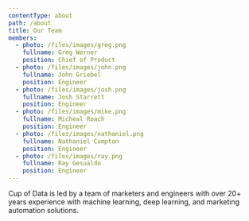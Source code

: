 ```yaml
---
contentType: about
path: /about
title: Our Team
members:
  - photo: /files/images/greg.png
    fullname: Greg Werner
    position: Chief of Product
  - photo: /files/images/john.png
    fullname: John Griebel
    position: Engineer
  - photo: /files/images/josh.png
    fullname: Josh Starrett
    position: Engineer
  - photo: /files/images/mike.png
    fullname: Micheal Roach
    position: Engineer
  - photo: /files/images/nathaniel.png
    fullname: Nathaniel Compton
    position: Engineer
  - photo: /files/images/ray.png
    fullname: Ray Gesualdo
    position: Engineer
---
```

Cup of Data is led by a team of marketers and engineers with over 20+ years experience with machine learning, deep learning, and marketing automation solutions.
